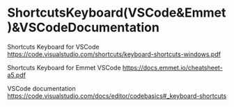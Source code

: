 # ShortcutsKeyboard(VSCode&Emmet)&VSCodeDocumentation
Shortcuts Keyboard for VSCode
https://code.visualstudio.com/shortcuts/keyboard-shortcuts-windows.pdf

Shortcuts Keyboard for Emmet VSCode
https://docs.emmet.io/cheatsheet-a5.pdf

VSCode documentation
https://code.visualstudio.com/docs/editor/codebasics#_keyboard-shortcuts
